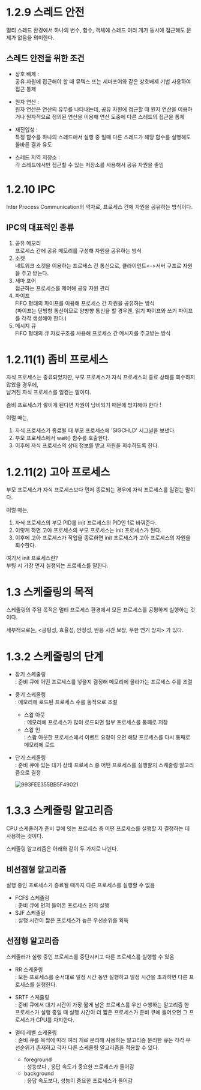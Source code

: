# 1.2.9 스레드 안전 
멀티 스레드 환경에서 하나의 변수, 함수, 객체에 스레드 여러 개가 동시에 접근해도 문제가 없음을 의미한다. 

## 스레드 안전을 위한 조건 
- 상호 배제 :    
 공유 자원에 접근해야 할 때 뮤텍스 또는 세마포어와 같은 상호배제 기법 사용하여 접근 통제

- 원자 연산 :   
 원자 연산은 연산의 유무를 나타내는데, 공유 자원에 접근할 때 원자 연산을 이용하거나 원자적으로 정의된 연산을
이용해 연산 도중에 다른 스레드의 접근을 통제

- 재진입성 :    
 특정 함수를 하나의 스레드에서 실행 중 일때 다른 스레드가 해당 함수를 실행해도 올바른 결과 유도

- 스레드 지역 저장소 :   
 각 스레드에서만 접근할 수 있는 저장소를 사용해서 공유 자원을 줄임

# 1.2.10 IPC 
Inter Process Communication의 약자로, 프로세스 간에 자원을 공유하는 방식이다.

## IPC의 대표적인 종류 
1. 공유 메모리             
   프로세스 간에 공유 메모리를 구성해 자원을 공유하는 방식   
2. 소켓          
   네트워크 소켓을 이용하는 프로세스 간 통신으로, 클라이언트<->서버 구조로 자원을 주고 받는다.  
3. 세마 포어           
   접근하는 프로세스를 제어해 공유 자원 관리   
4. 파이프           
   FIFO 형태의 파이프를 이용해 프로세스 간 자원을 공유하는 방식      
   (파이프는 단방향 통신이므로 양방향 통신을 할 경우엔, 읽기 파이프와 쓰기 파이프를 각각 생성해야 한다.)    
5. 메시지 큐                
   FIFO 형태의 큐 자료구조를 사용해 프로세스 간 메시지를 주고받는 방식

# 1.2.11(1) 좀비 프로세스
자식 프로세스는 종료되었지만, 부모 프로세스가 자식 프로세스의 종료 상태를 회수하지 않았을 경우에,    
남겨진 자식 프로세스를 일컫는 말이다.    

좀비 프로세스가 쌓이게 된다면 자원이 낭비되기 때문에 방지해야 한다 !     

이럴 때는,
1. 자식 프로세스가 종료될 때 부모 프로세스에 'SIGCHLD' 시그널을 보낸다.
2. 부모 프로세스에서 wait() 함수를 호출한다.
3. 이후에 자식 프로세스의 상태 정보를 받고 자원을 회수하도록 한다.    

# 1.2.11(2) 고아 프로세스
부모 프로세스가 자식 프로세스보다 먼저 종료되는 경우에 자식 프로세스를 일컫는 말이다.    

이럴 때는,    
1. 자식 프로세스의 부모 PID를 init 프로세스의 PID인 1로 바꿔준다.     
2. 이렇게 하면 고아 프로세스의 부모 프로세스는 init 프로세스가 된다.    
3. 이후에 고아 프로세스가 작업을 종료하면 init 프로세스가 고아 프로세스의 자원을 회수한다.

여기서 init 프로세스란?     
부팅 시 가장 먼저 실행되는 프로세스를 말한다. 

# 1.3 스케줄링의 목적 
스케줄링의 주된 목적은 멀티 프로세스 환경에서 모든 프로세스를 공평하게 실행하는 것이다. 

세부적으로는, <공평성, 효율성, 안정성, 반응 시간 보장, 무한 연기 방지> 가 있다. 

# 1.3.2 스케줄링의 단계 
- 장기 스케줄링           
  : 준비 큐에 어떤 프로세스를 넣을지 결정해 메모리에 올라가는 프로세스 수를 조절         
- 중기 스케줄링            
  : 메모리에 로드된 프로세스 수를 동적으로 조절         
  - 스왑 아웃         
    : 메모리에 프로세스가 많이 로드되면 일부 프로세스를 통째로 저장        
  - 스왑 인          
    : 스왑 아웃한 프로세스에서 이벤트 요청이 오면 해당 프로세스를 다시 통째로 메모리에 로드        
- 단기 스케줄링          
  : 준비 큐에 있는 대기 상태 프로세스 중 어떤 프로세스를 실행할지 스케줄링 알고리즘으로 결정

  ![993FEE355BB5F49021](https://github.com/leeshinbi/CS_Study/assets/109641586/6627a327-6493-4864-9745-63017fb1cdfe)



# 1.3.3 스케줄링 알고리즘 
CPU 스케줄러가 준비 큐에 잇는 프로세스 중 어떤 프로세스를 실행할 지 결정하는 데 사용하는 것이다. 

스케줄링 알고리즘은 아래와 같이 두 가지로 나뉜다.    

## 비선점형 알고리즘 
실행 중인 프로세스가 종료될 때까지 다른 프로세스를 실행할 수 없음

- FCFS 스케줄링       
  : 준비 큐에 먼저 들어온 프로세스 먼저 실행       
- SJF 스케줄링          
  : 실행 시간이 짧은 프로세스가 높은 우선순위를 획득

## 선점형 알고리즘 
스케줄러가 실행 중인 프로세스를 중단시키고 다른 프로세스를 실행할 수 있음         

- RR 스케줄링          
  : 모든 프로세스를 순서대로 일정 시간 동안 실행하고 일정 시간을 초과하면 다른 프로세스를 실행한다.
  
- SRTF 스케줄링             
  : 준비 큐에서 대기 시간이 가장 짧게 남은 프로세스를 우선 수행하는 알고리즘
  한 프로세스가 실행 중일 때 실행 시간이 더 짧은 프로세스가 준비 큐에 들어오면 그 프로세스가 CPU를 차지한다.
   
- 멀티 레벨 스케줄링            
  : 준비 큐를 목적에 따라 여러 개로 분리해 사용하는 알고리즘
  분리한 큐는 각각 우선순위가 존재하고 각자 다른 스케줄링 알고리즘을 적용할 수 있다.
  - foreground           
    : 성능보다 , 응답 속도가 중요한 프로세스가 들어감         
  - background            
    : 응답 속도보다, 성능이 중요한 프로세스가 들어감 
      
